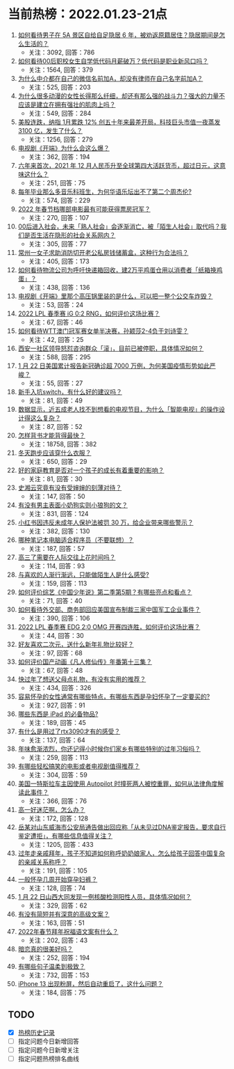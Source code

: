 # 当前热榜：2022.01.23-21点
1. [如何看待男子在 5A 景区自给自足隐居 6 年，被劝返原籍居住？隐居期间是怎么生活的？](https://www.zhihu.com/question/512828398)
    * 关注：3092, 回答：786
2. [如何看待00后职校女生自学低代码月薪破万？低代码是职业新风口吗？](https://www.zhihu.com/question/512701525)
    * 关注：1564, 回答：379
3. [为什么中介都在自己的微信名前加A，却没有律师在自己名字前加A？](https://www.zhihu.com/question/510255828)
    * 关注：525, 回答：203
4. [为什么很多动漫的女性长得那么纤细，却还有那么强的战斗力？强大的力量不应该是建立在拥有强壮的肌肉上吗？](https://www.zhihu.com/question/512227995)
    * 关注：549, 回答：284
5. [美股连跌，纳指 1月累跌 12% 创五十年来最差开局，科技巨头市值一夜蒸发 3100 亿，发生了什么？](https://www.zhihu.com/question/512801330)
    * 关注：1256, 回答：279
6. [电视剧《开端》为什么会这么爆？](https://www.zhihu.com/question/512458120)
    * 关注：362, 回答：194
7. [六年来首次，2021 年 12 月人民币升至全球第四大活跃货币，超过日元，这意味这什么？](https://www.zhihu.com/question/512666171)
    * 关注：251, 回答：75
8. [每年毕业那么多音乐科班生，为何华语乐坛出不了第二个周杰伦?](https://www.zhihu.com/question/512363104)
    * 关注：574, 回答：229
9. [2022 年春节档哪部电影最有可能获得票房冠军？](https://www.zhihu.com/question/510459594)
    * 关注：270, 回答：107
10. [00后进入社会，未来「熟人社会」会逐渐消亡，被「陌生人社会」取代吗？我们是否生活在隐形的社会关系网内？](https://www.zhihu.com/question/512411775)
    * 关注：305, 回答：77
11. [常州一女子求助消防切开老公私房钱储蓄盒，这种行为合法吗？](https://www.zhihu.com/question/512801103)
    * 关注：405, 回答：173
12. [如何看待物流公司为呼吁快递箱回收，建2万平鸡蛋仓用以消费者「纸箱换鸡蛋」？](https://www.zhihu.com/question/512838433)
    * 关注：438, 回答：136
13. [电视剧《开端》里那个高压锅里装的是什么，可以把一整个公交车炸毁？](https://www.zhihu.com/question/511811874)
    * 关注：53, 回答：24
14. [2022 LPL 春季赛 iG 0:2 RNG，如何评价这场比赛？](https://www.zhihu.com/question/512987313)
    * 关注：67, 回答：46
15. [如何看待WTT澳门冠军赛女单半决赛，孙颖莎2-4负于刘诗雯？](https://www.zhihu.com/question/512967138)
    * 关注：42, 回答：25
16. [西安一社区领导怒怼咨询群众「滚」，目前已被停职，具体情况如何？](https://www.zhihu.com/question/512955471)
    * 关注：588, 回答：295
17. [1 月 22 日美国累计报告新冠确诊超 7000 万例，为何美国疫情形势如此严峻？](https://www.zhihu.com/question/512803753)
    * 关注：55, 回答：27
18. [新手入坑switch，有什么好的建议吗？](https://www.zhihu.com/question/510080043)
    * 关注：81, 回答：49
19. [数据显示，近五成老人找不到想看的电视节目，为什么「智能电视」的操作设计得这么复杂？](https://www.zhihu.com/question/512485525)
    * 关注：87, 回答：52
20. [怎样背书才能背得最快？](https://www.zhihu.com/question/20539701)
    * 关注：18758, 回答：382
21. [冬天跑步应该穿什么衣服？](https://www.zhihu.com/question/34452810)
    * 关注：650, 回答：29
22. [好的家庭教育是否对一个孩子的成长有着重要的影响？](https://www.zhihu.com/question/349569010)
    * 关注：81, 回答：30
23. [史湘云究竟有没有受婶婶的刻薄对待？](https://www.zhihu.com/question/283360871)
    * 关注：147, 回答：50
24. [有没有男主表面小奶狗实则小狼狗的文？](https://www.zhihu.com/question/396100838)
    * 关注：831, 回答：124
25. [小红书因违反未成年人保护法被罚 30 万，给企业带来哪些警示？](https://www.zhihu.com/question/512962779)
    * 关注：382, 回答：130
26. [哪种笔记本电脑适合程序员（不要联想）？](https://www.zhihu.com/question/503059675)
    * 关注：187, 回答：57
27. [高三了需要在人际交往上花时间吗？](https://www.zhihu.com/question/512563049)
    * 关注：114, 回答：93
28. [与喜欢的人渐行渐远，只能做陌生人是什么感受?](https://www.zhihu.com/question/511984667)
    * 关注：159, 回答：113
29. [如何评价综艺《中国少年说》第二季第5期？有哪些亮点和看点？](https://www.zhihu.com/question/512876274)
    * 关注：71, 回答：40
30. [如何看待外交部、商务部回应美国宣布制裁三家中国军工企业事件？](https://www.zhihu.com/question/512711928)
    * 关注：390, 回答：106
31. [2022 LPL 春季赛 EDG 2:0 OMG 开赛四连胜，如何评价这场比赛？](https://www.zhihu.com/question/512877263)
    * 关注：44, 回答：30
32. [好友喜欢二次元，送什么新年礼物比较好？](https://www.zhihu.com/question/512782019)
    * 关注：97, 回答：68
33. [如何评价国产动画《凡人修仙传》年番第十三集？](https://www.zhihu.com/question/512683752)
    * 关注：67, 回答：48
34. [快过年了想送父母点礼物，有没有实用的推荐？](https://www.zhihu.com/question/508316443)
    * 关注：434, 回答：326
35. [容易怀孕的女性通常有哪些特点，有哪些东西是孕妇怀孕了一定要买的?](https://www.zhihu.com/question/485060804)
    * 关注：927, 回答：91
36. [哪些东西是 iPad 的必备物品?](https://www.zhihu.com/question/500149982)
    * 关注：189, 回答：45
37. [有什么是用过了rtx3090才有的感受？](https://www.zhihu.com/question/461086235)
    * 关注：137, 回答：64
38. [年味愈渐浓烈，你还记得小时候你们家乡有哪些特别的过年习俗吗？](https://www.zhihu.com/question/509771647)
    * 关注：259, 回答：113
39. [有哪些轻松搞笑的电影或者电视剧值得推荐？](https://www.zhihu.com/question/507870161)
    * 关注：304, 回答：59
40. [美国一特斯拉车主因使用 Autopilot 时撞死两人被控重罪，如何从法律角度解读此事件？](https://www.zhihu.com/question/512458621)
    * 关注：366, 回答：76
41. [高一好迷茫啊，怎么办？](https://www.zhihu.com/question/512855609)
    * 关注：172, 回答：128
42. [岳某对山东威海市公安局通告做出回应称「从未见过DNA鉴定报告，要求自行鉴定遭拒」，有哪些信息值得关注？](https://www.zhihu.com/question/512721535)
    * 关注：1205, 回答：433
43. [过年走亲戚拜年，孩子不知道如何称呼奶奶娘家人，怎么给孩子回答中国复杂的亲戚关系称呼？](https://www.zhihu.com/question/511481281)
    * 关注：191, 回答：105
44. [一般怀孕几周开始穿孕妇裤？](https://www.zhihu.com/question/448299657)
    * 关注：128, 回答：74
45. [1 月 22 日山西大同发现一例核酸检测阳性人员，具体情况如何？](https://www.zhihu.com/question/512936755)
    * 关注：329, 回答：62
46. [有没有简短并有深意的高级文案？](https://www.zhihu.com/question/511759789)
    * 关注：163, 回答：51
47. [2022年春节拜年祝福语文案有什么？](https://www.zhihu.com/question/510696138)
    * 关注：202, 回答：43
48. [暗恋真的很美好吗？](https://www.zhihu.com/question/378134188)
    * 关注：252, 回答：194
49. [有哪些句子温柔到极致？](https://www.zhihu.com/question/506299773)
    * 关注：732, 回答：153
50. [iPhone 13 出现粉屏，然后自动重启了，这什么问题？](https://www.zhihu.com/question/494418873)
    * 关注：184, 回答：75
## TODO
* [x] [热榜历史记录](hot_history/AllHot.md)
* [ ] 指定问题今日新增回答
* [ ] 指定问题今日新增关注
* [ ] 指定问题热榜排名曲线
